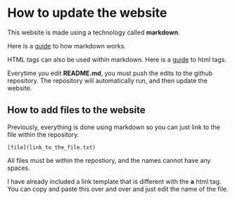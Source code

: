 # How to update the website

This website is made using a technology called **markdown**.

Here is a [guide](https://www.markdownguide.org/cheat-sheet/) to how markdown works.

HTML tags can also be used within markdown. Here is a [guide](http://www.simplehtmlguide.com/cheatsheet.php) to html tags.

Everytime you edit **README.md**, you must push the edits to the github repository. The repository will automatically run, and then update the website.

## How to add files to the website

Previously, everything is done using markdown so you can just link to the file within the repository.

```
[file](link_to_the_file.txt)
```

All files must be within the repostiory, and the names cannot have any spaces.

I have already included a link template that is different with the **a** html tag. You can copy and paste this over and over and just edit the name of the file.